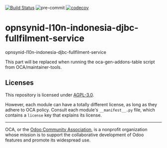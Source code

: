[![Build Status](https://travis-ci.com/open-synergy/opnsynid-l10n-indonesia-djbc-fullfilment-service.svg?branch=8.0)](https://travis-ci.com/open-synergy/opnsynid-l10n-indonesia-djbc-fullfilment-service)
![pre-commit](https://github.com/open-synergy/opnsynid-l10n-indonesia-djbc-fullfilment-service/actions/workflows/pre-commit.yml/badge.svg)
[![codecov](https://codecov.io/gh/open-synergy/opnsynid-l10n-indonesia-djbc-fullfilment-service/branch/8.0/graph/badge.svg)](https://codecov.io/gh/open-synergy/opnsynid-l10n-indonesia-djbc-fullfilment-service)

<!-- /!\ do not modify above this line -->

# opnsynid-l10n-indonesia-djbc-fullfilment-service

opnsynid-l10n-indonesia-djbc-fullfilment-service

<!-- /!\ do not modify below this line -->

<!-- prettier-ignore-start -->

[//]: # (addons)

This part will be replaced when running the oca-gen-addons-table script from OCA/maintainer-tools.

[//]: # (end addons)

<!-- prettier-ignore-end -->

## Licenses

This repository is licensed under [AGPL-3.0](LICENSE).

However, each module can have a totally different license, as long as they adhere to OCA
policy. Consult each module's `__manifest__.py` file, which contains a `license` key
that explains its license.

----

OCA, or the [Odoo Community Association](http://odoo-community.org/), is a nonprofit
organization whose mission is to support the collaborative development of Odoo features
and promote its widespread use.
